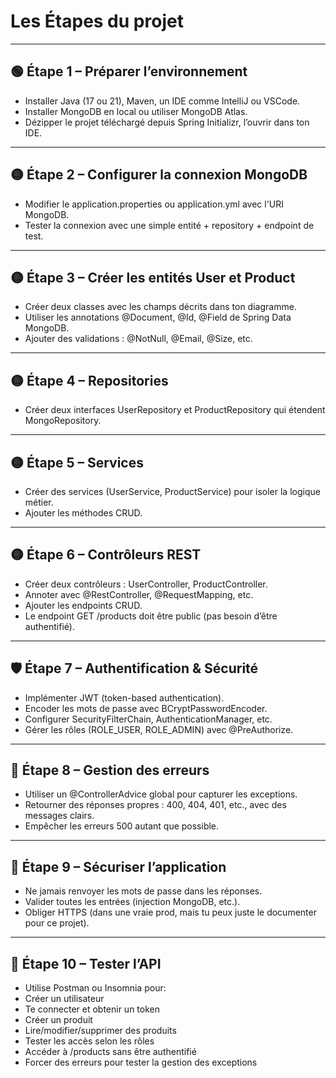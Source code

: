 # Les Étapes du projet

---

## 🟢 Étape 1 – Préparer l’environnement
- Installer Java (17 ou 21), Maven, un IDE comme IntelliJ ou VSCode.
- Installer MongoDB en local ou utiliser MongoDB Atlas.
- Dézipper le projet téléchargé depuis Spring Initializr, l’ouvrir dans ton IDE.

---

## 🟡 Étape 2 – Configurer la connexion MongoDB
- Modifier le application.properties ou application.yml avec l'URI MongoDB.
- Tester la connexion avec une simple entité + repository + endpoint de test.

---

## 🟡 Étape 3 – Créer les entités User et Product
- Créer deux classes avec les champs décrits dans ton diagramme.
- Utiliser les annotations @Document, @Id, @Field de Spring Data MongoDB.
- Ajouter des validations : @NotNull, @Email, @Size, etc.

---

## 🟡 Étape 4 – Repositories
- Créer deux interfaces UserRepository et ProductRepository qui étendent MongoRepository.

---

## 🟡 Étape 5 – Services
- Créer des services (UserService, ProductService) pour isoler la logique métier.
- Ajouter les méthodes CRUD.

---

## 🟡 Étape 6 – Contrôleurs REST
- Créer deux contrôleurs : UserController, ProductController.
- Annoter avec @RestController, @RequestMapping, etc.
- Ajouter les endpoints CRUD.
- Le endpoint GET /products doit être public (pas besoin d’être authentifié).

---

## 🛡️ Étape 7 – Authentification & Sécurité
- Implémenter JWT (token-based authentication).
- Encoder les mots de passe avec BCryptPasswordEncoder.
- Configurer SecurityFilterChain, AuthenticationManager, etc.
- Gérer les rôles (ROLE_USER, ROLE_ADMIN) avec @PreAuthorize.

---

## 🔴 Étape 8 – Gestion des erreurs
- Utiliser un @ControllerAdvice global pour capturer les exceptions.
- Retourner des réponses propres : 400, 404, 401, etc., avec des messages clairs.
- Empêcher les erreurs 500 autant que possible.

---

## 🔐 Étape 9 – Sécuriser l’application
- Ne jamais renvoyer les mots de passe dans les réponses.
- Valider toutes les entrées (injection MongoDB, etc.).
- Obliger HTTPS (dans une vraie prod, mais tu peux juste le documenter pour ce projet).

---

## 🧪 Étape 10 – Tester l’API
- Utilise Postman ou Insomnia pour:
- Créer un utilisateur
- Te connecter et obtenir un token
- Créer un produit
- Lire/modifier/supprimer des produits
- Tester les accès selon les rôles
- Accéder à /products sans être authentifié
- Forcer des erreurs pour tester la gestion des exceptions